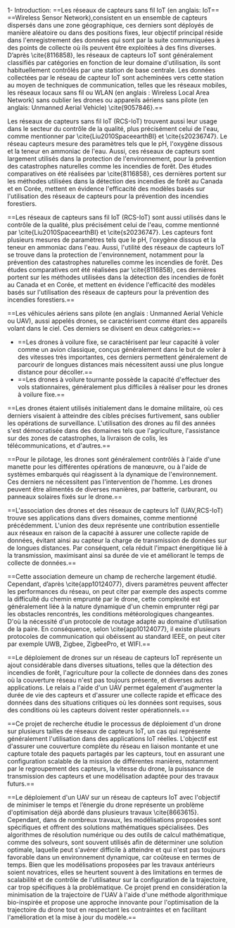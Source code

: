 1- Introduction:
==Les réseaux de capteurs sans fil IoT (en anglais: IoT==
 ==Wireless Sensor Network),consistent en un ensemble de capteurs dispersés dans une zone géographique, ces derniers sont déployés de manière aléatoire ou dans des positions fixes, leur objectif principal réside dans l'enregistrement des données qui sont par la suite communiquées à des points de collecte où ils peuvent être exploitées à des fins diverses. D’après \cite{8116858}, les réseaux de capteurs IoT sont généralement classifiés par catégories en fonction de leur domaine d'utilisation, ils sont habituellement contrôlés par une station de base centrale. Les données collectées par le réseau de capteur IoT sont acheminées vers cette station au moyen de  techniques de communication, telles que les réseaux mobiles, les réseaux locaux sans fil ou WLAN (en anglais : Wireless Local Area Network) sans oublier les drones ou appareils aériens sans pilote (en anglais: Unmanned Aerial Vehicle) \cite{9057846}.==
 

Les réseaux de capteurs sans fil IoT (RCS-IoT) trouvent aussi leur usage dans le secteur du contrôle de la qualité, plus précisément celui de  l'eau, comme mentionner par \cite{Liu2010SpaceearthBI} et \cite{s20236747}. Le réseau capteurs mesure des paramètres tels que le pH, l'oxygène dissous et la teneur en ammoniac de l'eau. Aussi, ces réseaux de capteurs sont largement utilisés dans la protection de l'environnement, pour la prévention des catastrophes naturelles comme les incendies de forêt. Des études comparatives on été  réalisées par \cite{8116858}, ces dernières portent   sur les méthodes utilisées  dans la  détection des incendies de forêt au Canada et en Corée, mettent en évidence l'efficacité des modèles basés sur l'utilisation des réseaux de capteurs pour la prévention des incendies forestiers.



==Les réseaux de capteurs sans fil IoT (RCS-IoT) sont aussi utilisés dans le contrôle de la qualité, plus précisément celui de l'eau, comme mentionné par \cite{Liu2010SpaceearthBI} et \cite{s20236747}. Les capteurs font plusieurs mesures de paramètres tels que le pH, l'oxygène dissous et la teneur en ammoniac dans l'eau. Aussi, l'utilité des réseaux de capteurs IoT se trouve   dans la protection de l'environnement, notamment pour la prévention des catastrophes naturelles comme les incendies de forêt. Des études comparatives ont été réalisées par \cite{8116858}, ces dernières portent sur les méthodes utilisées dans la détection des incendies de forêt au Canada et en Corée, et mettent en évidence l'efficacité des modèles basés sur l'utilisation des réseaux de capteurs pour la prévention des incendies forestiers.==

==Les véhicules aériens sans pilote (en anglais : Unmanned Aerial Vehicle ou UAV), aussi appelés drones, se caractérisent comme étant des appareils volant dans le ciel. Ces derniers se divisent en deux catégories:==
- ==Les drones à voilure fixe, se caractérisent par leur capacité à voler comme un avion classique, conçus généralement dans le but de voler à des vitesses très importantes, ces derniers permettent généralement de parcourir de longues distances mais nécessitent aussi une plus longue distance pour décoller.==
- ==Les drones à voilure tournante possède la capacité d'effectuer des vols stationnaires, généralement plus difficiles à réaliser pour les drones à voilure fixe.==

==Les drones étaient utilisés initialement dans le domaine militaire, où ces derniers visaient à atteindre des cibles précises furtivement, sans oublier les opérations de surveillance. L'utilisation des drones au fil des années s'est démocratisée dans des domaines tels que l'agriculture, l'assistance sur des zones de catastrophes, la livraison de colis, les télécommunications, et d'autres.==


==Pour le pilotage, les drones sont généralement contrôlés à l'aide d'une manette pour les différentes opérations de manœuvre, ou à l'aide de systèmes embarqués qui réagissent à la dynamique de l'environnement. Ces derniers ne nécessitent pas l'intervention de l'homme. Les drones peuvent être alimentés de diverses manières, par batterie, carburant, ou panneaux solaires fixés sur le drone.==

==L'association des drones et des réseaux de capteurs IoT (UAV,RCS-IoT) trouve ses applications dans divers domaines, comme mentionné précédemment. L'union des deux représente une contribution essentielle aux réseaux en raison de la capacité à assurer une collecte rapide de données, évitant ainsi au capteur la charge de transmission de données sur de longues distances. Par conséquent, cela réduit l'impact énergétique lié à la transmission, maximisant ainsi sa durée de vie et améliorant le temps de collecte de données.==


==Cette association demeure un champ de recherche largement étudié. Cependant, d’après \cite{app10124077}, divers paramètres peuvent affecter les performances du réseau, on peut citer par exemple des aspects comme la difficulté du chemin emprunté par le drone, cette complexité est généralement liée à la nature dynamique d'un chemin emprunter régi par les obstacles rencontrés, les conditions météorologiques changeantes. D'où la nécessité d'un protocole de routage adapté au domaine d'utilisation de la paire. En conséquence, selon \cite{app10124077}, il existe plusieurs protocoles de communication qui obéissent au standard IEEE, on peut citer par exemple UWB, Zigbee, ZigbeePro, et WIFI.==


==Le déploiement de drones sur un réseau de capteurs IoT  représente un ajout considérable dans diverses situations, telles que la détection des incendies de forêt, l'agriculture pour la collecte de données dans des zones où la couverture réseau n'est pas toujours présente, et diverses autres applications. Le relais a l'aide d'un UAV permet également d'augmenter la durée de vie des capteurs et d'assurer une collecte rapide et efficace des données dans des situations critiques où les données sont requises, sous des conditions où les capteurs doivent rester opérationnels.==


==Ce projet de recherche étudie le processus de déploiement d'un drone sur plusieurs tailles de réseaux de capteurs IoT, un cas qui représente généralement l'utilisation dans des applications IoT réelles. L'objectif est d'assurer une couverture complète du réseau en liaison montante et une capture totale des paquets partagés par les capteurs, tout en assurant une configuration scalable de la mission de différentes manières, notamment par le regroupement des capteurs, la vitesse du drone, la puissance de transmission des capteurs et une modélisation adaptée pour des travaux futurs.==



==Le déploiement d'un UAV sur un réseau de capteurs IoT avec l'objectif de minimiser le temps et l’énergie du drone représente un problème d'optimisation déjà abordé dans plusieurs travaux \cite{8663615}. Cependant, dans de nombreux travaux, les modélisations proposées sont spécifiques et offrent des solutions mathématiques spécialisées. Des algorithmes de résolution numérique ou des outils de calcul mathématique, comme des solveurs, sont souvent utilisés afin de déterminer une solution optimale, laquelle peut s'avérer difficile à atteindre et qui n'est pas toujours favorable dans un environnement dynamique, car coûteuse en termes de temps. Bien que les modélisations proposées par les travaux antérieurs soient novatrices, elles se heurtent souvent à des limitations en termes de scalabilité et de contrôle de l'utilisateur sur la configuration de la trajectoire, car trop spécifiques à la problématique. Ce projet prend en considération la minimisation de la trajectoire de l'UAV à l'aide d'une méthode algorithmique bio-inspirée et propose une approche innovante pour l'optimisation de la trajectoire du drone tout en respectant les contraintes et en facilitant l'amélioration et la mise à jour du modèle.==



